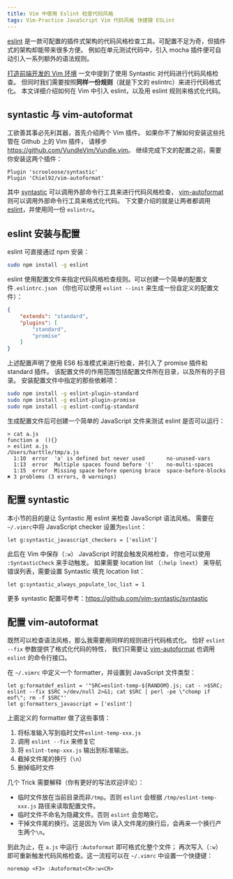 ```yaml
---
title: Vim 中使用 Eslint 检查代码风格
tags: Vim-Practice JavaScript Vim 代码风格 快捷键 ESLint
---
```


[eslint][eslint] 是一款可配置的插件式架构的代码风格检查工具。可配置不足为奇，但插件式的架构却能带来很多方便。
例如在单元测试代码中，引入 mocha 插件便可自动引入一系列额外的语法规则。

[打造前端开发的 Vim 环境](/2015/11/22/vim-frontend.html) 一文中提到了使用 Syntastic 对代码进行代码风格检查。
但同时我们需要按照**同样一份规则**（就是下文的 eslintrc）来进行代码格式化。
本文详细介绍如何在 Vim 中引入 eslint，以及用 eslint 规则来格式化代码。
 
<!--more-->

## syntastic 与 vim-autoformat

工欲善其事必先利其器，首先介绍两个 Vim 插件。
如果你不了解如何安装这些托管在 Github 上的 Vim 插件，
请移步 <https://github.com/VundleVim/Vundle.vim>。
继续完成下文的配置之前，需要你安装这两个插件：

```vim
Plugin 'scrooloose/syntastic'
Plugin 'Chiel92/vim-autoformat'
```

其中 [syntastic][syntastic] 可以调用外部命令行工具来进行代码风格检查，
[vim-autoformat][vaf] 则可以调用外部命令行工具来格式化代码。
下文要介绍的就是让两者都调用 [eslint][eslint-cli]，并使用同一份 `eslintrc`。

## eslint 安装与配置

eslint 可直接通过 npm 安装：

```bash
sudo npm install -g eslint
```

eslint 使用配置文件来指定代码风格检查规则。可以创建一个简单的配置文件`.eslintrc.json`
（你也可以使用 `eslint --init` 来生成一份自定义的配置文件）：

```json
{
    "extends": "standard",
    "plugins": [
        "standard",
        "promise"
    ]
}
```

上述配置声明了使用 ES6 标准模式来进行检查，并引入了 promise 插件和 standard 插件。
该配置文件的作用范围包括配置文件所在目录，以及所有的子目录。
安装配置文件中指定的那些依赖项：

```bash
sudo npm install -g eslint-plugin-standard
sudo npm install -g eslint-plugin-promise
sudo npm install -g eslint-config-standard
```

生成配置文件后可创建一个简单的 JavaScript 文件来测试 eslint 是否可以运行：

```
> cat a.js
function a  (){}
> eslint a.js
/Users/harttle/tmp/a.js
  1:10  error  'a' is defined but never used       no-unused-vars
  1:13  error  Multiple spaces found before '('    no-multi-spaces
  1:15  error  Missing space before opening brace  space-before-blocks
✖ 3 problems (3 errors, 0 warnings)
```

## 配置 syntastic

本小节的目的是让 Syntastic 用 eslint 来检查 JavaScript 语法风格。
需要在`~/.vimrc`中将 JavaScript checker 设置为`eslint`：

```vim
let g:syntastic_javascript_checkers = ['eslint']
```

此后在 Vim 中保存（`:w`） JavaScript 时就会触发风格检查，
你也可以使用 `:SyntasticCheck` 来手动触发。
如果需要 location list （`:help lnext`） 来导航错误列表，需要设置 Syntastic 填充 location list：

```vim
let g:syntastic_always_populate_loc_list = 1
```

更多 syntastic 配置可参考：<https://github.com/vim-syntastic/syntastic>

## 配置 vim-autoformat

既然可以检查语法风格，那么我需要用同样的规则进行代码格式化。
恰好 `eslint --fix` 参数提供了格式化代码的特性，
我们只需要让 [vim-autoformat][vaf] 也调用 `eslint` 的命令行接口。

在 `~/.vimrc` 中定义一个 formatter，并设置到 JavaScript 文件类型：

```vim
let g:formatdef_eslint = '"SRC=eslint-temp-${RANDOM}.js; cat - >$SRC; eslint --fix $SRC >/dev/null 2>&1; cat $SRC | perl -pe \"chomp if eof\"; rm -f $SRC"'
let g:formatters_javascript = ['eslint']
```

上面定义的 formatter 做了这些事情：

1. 将标准输入写到临时文件`eslint-temp-xxx.js`
2. 调用 `eslint --fix` 来修复它
3. 将 `eslint-temp-xxx.js` 输出到标准输出。
4. 截掉文件尾的换行（`\n`）
4. 删掉临时文件

几个 Trick 需要解释（你有更好的写法欢迎评论）：

* 临时文件放在当前目录而非`/tmp`。否则 `eslint` 会根据 `/tmp/eslint-temp-xxx.js` 路径来读取配置文件。
* 临时文件不命名为隐藏文件。否则 `eslint` 会忽略它。
* 干掉文件尾的换行。这是因为 Vim 读入文件尾的换行后，会再来一个换行产生两个`\n`。

到此为止，在 `a.js` 中运行 `:Autoformat` 即可格式化整个文件；
再次写入（`:w`）即可重新触发代码风格检查。这一流程可以在 `~/.vimrc` 中设置一个快捷键：

```vim
noremap <F3> :Autoformat<CR>:w<CR>
```

[eslint]: http://eslint.cn/docs/user-guide/configuring
[syntastic]: https://github.com/vim-syntastic/syntastic
[vaf]: https://github.com/Chiel92/vim-autoformat
[eslint-cli]: http://eslint.cn/docs/user-guide/command-line-interface
